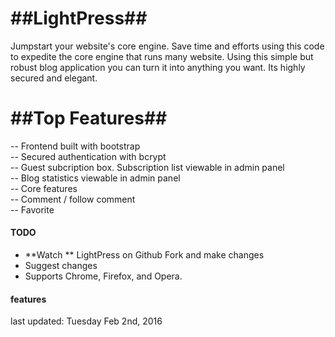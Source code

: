 ##LightPress##
==========

Jumpstart your website's core engine. Save time and efforts using this code to expedite the core engine that runs many website. Using this simple but robust blog application you can turn it into anything you want. Its highly secured and elegant.

##Top Features##
============

-- Frontend built with bootstrap <br>
-- Secured authentication with bcrypt <br>
-- Guest subcription box. Subscription list viewable in admin panel <br>
-- Blog statistics viewable in admin panel <br>
-- Core features <br>
   -- Comment / follow comment <br>
   -- Favorite <br>


#### TODO

- **Watch ** LightPress on Github
  Fork and make changes
- Suggest changes
- Supports Chrome, Firefox, and Opera.

####  features


last updated: Tuesday Feb 2nd, 2016


